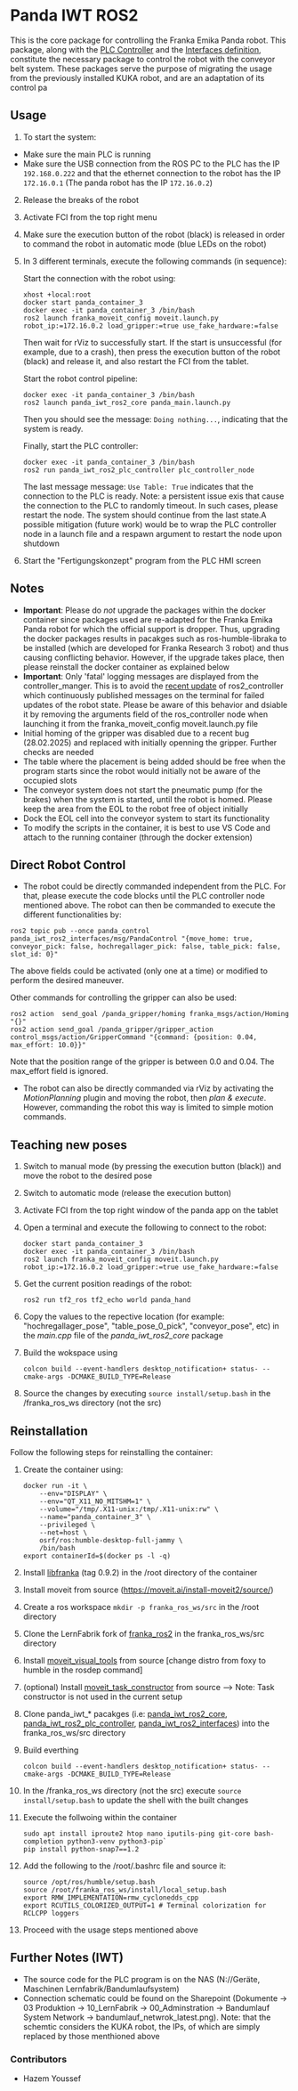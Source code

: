 # Panda IWT ROS2
This is the core package for controlling the Franka Emika Panda robot. This package, along with the [PLC Controller](https://github.com/LernFabrik/panda_iwt_ros2_plc_controller) and the [Interfaces definition](https://github.com/LernFabrik/panda_iwt_ros2_interfaces), constitute the necessary package to control the robot with the conveyor belt system. These packages serve the purpose of migrating the usage from the previously installed KUKA robot, and are an adaptation of its control pa

## Usage
1. To start the system:
  - Make sure the main PLC is running
  - Make sure the USB connection from the ROS PC to the PLC has the IP `192.168.0.222` and that the ethernet connection to the robot has the IP `172.16.0.1` (The panda robot has the IP `172.16.0.2`)
2. Release the breaks of the robot
3. Activate FCI from the top right menu
4. Make sure the execution button of the robot (black) is released in order to command the robot in automatic mode (blue LEDs on the robot)
5. In 3 different terminals, execute the following commands (in sequence):

    Start the connection with the robot using:
    ```
    xhost +local:root
    docker start panda_container_3
    docker exec -it panda_container_3 /bin/bash
    ros2 launch franka_moveit_config moveit.launch.py robot_ip:=172.16.0.2 load_gripper:=true use_fake_hardware:=false
    ```
    Then wait for rViz to successfully start. If the start is unsuccessful (for example, due to a crash), then press the execution button of the robot (black) and release it, and also restart the FCI from the tablet.

    Start the robot control pipeline:
    ```
    docker exec -it panda_container_3 /bin/bash
    ros2 launch panda_iwt_ros2_core panda_main.launch.py
    ```
    Then you should see the message: `Doing nothing...`, indicating that the system is ready.

    Finally, start the PLC controller:
    ```
    docker exec -it panda_container_3 /bin/bash
    ros2 run panda_iwt_ros2_plc_controller plc_controller_node 
    ```
    The last message message: `Use Table: True` indicates that the connection to the PLC is ready.
    Note: a persistent issue exis that cause the connection to the PLC to randomly timeout. In such cases, please restart the node. The system should continue from the last state.A possible mitigation (future work) would be to wrap the PLC controller node in a launch file and a respawn argument to restart the node upon shutdown

6. Start the "Fertigungskonzept" program from the PLC HMI screen

## Notes
- **Important**: Please do *not* upgrade the packages within the docker container since packages used are re-adapted for the Franka Emika Panda robot for which the official support is dropper. Thus, upgrading the docker packages results in pacakges such as ros-humble-libraka to be installed (which are developed for Franka Research 3 robot) and thus causing conflicting behavior. However, if the upgrade takes place, then please reinstall the docker container as explained below
- **Important**: Only 'fatal' logging messages are displayed from the controller_manger. This is to avoid the [recent update](https://github.com/ros-controls/ros2_control/pull/1969) of ros2_controller which continuously published messages on the terminal for failed updates of the robot state. Please be aware of this behavior and dsiable it by removing the arguments field of the ros_controller node when launching it from the franka_moveit_config moveit.launch.py file
- Initial homing of the gripper was disabled due to a recent bug (28.02.2025) and replaced with initially openning the gripper. Further checks are needed
- The table where the placement is being added should be free when the program starts since the robot would initially not be aware of the occupied slots
- The conveyor system does not start the pneumatic pump (for the brakes) when the system is started, until the robot is homed. Please keep the area from the EOL to the robot free of object initially
- Dock the EOL cell into the conveyor system to start its functionality
- To modify the scripts in the container, it is best to use VS Code and attach to the running container (through the docker extension) 


## Direct Robot Control
- The robot could be directly commanded independent from the PLC. For that, please execute the code blocks until the PLC controller node mentioned above. The robot can then be commanded to execute the different functionalities by:
```
ros2 topic pub --once panda_control panda_iwt_ros2_interfaces/msg/PandaControl "{move_home: true, conveyor_pick: false, hochregallager_pick: false, table_pick: false, slot_id: 0}"
```
The above fields could be activated (only one at a time) or modified to perform the desired maneuver.
 
Other commands for controlling the gripper can also be used:
```
ros2 action  send_goal /panda_gripper/homing franka_msgs/action/Homing "{}"
ros2 action send_goal /panda_gripper/gripper_action control_msgs/action/GripperCommand "{command: {position: 0.04, max_effort: 10.0}}"
```
Note that the position range of the gripper is between 0.0 and 0.04. The max_effort field is ignored.

- The robot can also be directly commanded via rViz by activating the *MotionPlanning* plugin and moving the robot, then *plan & execute*. However, commanding the robot this way is limited to simple motion commands.


## Teaching new poses
1. Switch to manual mode (by pressing the execution button (black)) and move the robot to the desired pose
2. Switch to automatic mode (release the execution button)
3. Activate FCI from the top right window of the panda app on the tablet
4. Open a terminal and execute the following to connect to the robot:
    ```
    docker start panda_container_3
    docker exec -it panda_container_3 /bin/bash
    ros2 launch franka_moveit_config moveit.launch.py robot_ip:=172.16.0.2 load_gripper:=true use_fake_hardware:=false
    ```
5. Get the current position readings of the robot:
    ```
    ros2 run tf2_ros tf2_echo world panda_hand
    ```
6. Copy the values to the repective location (for example: "hochregallager_pose", "table_pose_0_pick", "conveyor_pose", etc) in the *main.cpp* file of the *panda_iwt_ros2_core* package 

7. Build the wokspace using
    ```
    colcon build --event-handlers desktop_notification+ status- --cmake-args -DCMAKE_BUILD_TYPE=Release
    ```
8. Source the changes by executing `source install/setup.bash` in the /franka_ros_ws directory (not the src)


## Reinstallation
Follow the following steps for reinstalling the container:
1. Create the container using:
    ```
    docker run -it \
        --env="DISPLAY" \
        --env="QT_X11_NO_MITSHM=1" \
        --volume="/tmp/.X11-unix:/tmp/.X11-unix:rw" \
        --name="panda_container_3" \
        --privileged \
        --net=host \
        osrf/ros:humble-desktop-full-jammy \
        /bin/bash
    export containerId=$(docker ps -l -q)
    ```

2. Install [libfranka](https://github.com/frankaemika/libfranka) (tag 0.9.2) in the /root directory of the container

3. Install moveit from source (https://moveit.ai/install-moveit2/source/) 

4. Create a ros workspace `mkdir -p franka_ros_ws/src` in the /root directory

5. Clone the LernFabrik fork of [franka_ros2](https://github.com/LernFabrik/franka_ros2) in the franka_ros_ws/src directory

6. Install [moveit_visual_tools](https://github.com/moveit/moveit_visual_tools) from source [change distro from foxy to humble in the rosdep command]

7. (optional) Install [moveit_task_constructor](https://moveit.picknik.ai/humble/doc/examples/moveit_task_constructor/moveit_task_constructor_tutorial.html) from source --> Note: Task constructor is not used in the current setup


8. Clone panda_iwt_* pacakges (i.e: [panda_iwt_ros2_core](https://github.com/LernFabrik/panda_iwt_ros2_core), [panda_iwt_ros2_plc_controller](https://github.com/LernFabrik/panda_iwt_ros2_plc_controller), [panda_iwt_ros2_interfaces](https://github.com/LernFabrik/panda_iwt_ros2_interfaces)) into the franka_ros_ws/src directory

9. Build everthing 
    ```
    colcon build --event-handlers desktop_notification+ status- --cmake-args -DCMAKE_BUILD_TYPE=Release
    ```
10. In the /franka_ros_ws directory (not the src) execute `source install/setup.bash` to update the shell with the built changes

11. Execute the follwoing within the container 
    ```
    sudo apt install iproute2 htop nano iputils-ping git-core bash-completion python3-venv python3-pip`
    pip install python-snap7==1.2
    ```

12. Add the following to the /root/.bashrc file and source it:

    ```
    source /opt/ros/humble/setup.bash
    source /root/franka_ros_ws/install/local_setup.bash
    export RMW_IMPLEMENTATION=rmw_cyclonedds_cpp
    export RCUTILS_COLORIZED_OUTPUT=1 # Terminal colorization for RCLCPP loggers
    ```

13. Proceed with the usage steps mentioned above


## Further Notes (IWT)
- The source code for the PLC program is on the NAS (N://Geräte, Maschinen Lernfabrik/Bandumlaufsystem)
- Connection schematic could be found on the Sharepoint (Dokumente -> 03 Produktion -> 10_LernFabrik -> 00_Adminstration -> Bandumlauf System Network -> bandumlauf_netwrok_latest.png). Note: that the schemtic considers the KUKA robot, the IPs, of which are simply replaced by those menthioned above


### Contributors
- Hazem Youssef